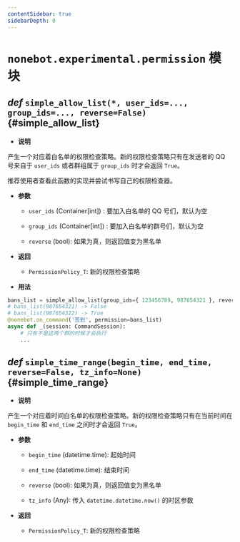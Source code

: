 ```yaml
---
contentSidebar: true
sidebarDepth: 0
---
```


# `nonebot.experimental.permission` 模块 <Badge text="1.8.0+"/>

## _def_ `simple_allow_list(*, user_ids=..., group_ids=..., reverse=False)` {#simple_allow_list}

- **说明**

产生一个对应着白名单的权限检查策略。新的权限检查策略只有在发送者的 QQ 号来自于 `user_ids` 或者群组属于 `group_ids` 时才会返回 `True`。

推荐使用者查看此函数的实现并尝试书写自己的权限检查器。

- **参数**

    - `user_ids` (Container[int]) <Badge text="1.8.2+"/>: 要加入白名单的 QQ 号们，默认为空

    - `group_ids` (Container[int]) <Badge text="1.8.2+"/>: 要加入白名单的群号们，默认为空

    - `reverse` (bool): 如果为真，则返回值变为黑名单

- **返回**

    - `PermissionPolicy_T`: 新的权限检查策略

- **用法**

```python
bans_list = simple_allow_list(group_ids={ 123456789, 987654321 }, reverse=True)
# bans_list(987654321) -> False
# bans_list(987654322) -> True
@nonebot.on_command('签到', permission=bans_list)
async def _(session: CommandSession):
    # 只有不是这两个群的时候才会执行
    ...
```

## _def_ `simple_time_range(begin_time, end_time, reverse=False, tz_info=None)` {#simple_time_range}

- **说明**

产生一个对应着时间白名单的权限检查策略。新的权限检查策略只有在当前时间在 `begin_time` 和 `end_time` 之间时才会返回 `True`。

- **参数**

    - `begin_time` (datetime.time): 起始时间

    - `end_time` (datetime.time): 结束时间

    - `reverse` (bool): 如果为真，则返回值变为黑名单

    - `tz_info` (Any): 传入 `datetime.datetime.now()` 的时区参数

- **返回**

    - `PermissionPolicy_T`: 新的权限检查策略